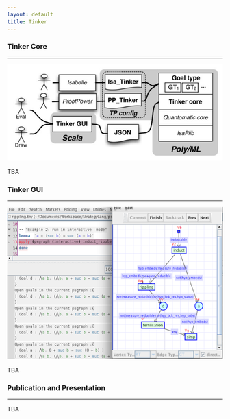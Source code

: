 ```yaml
---
layout: default
title: Tinker
---
```


### Tinker Core
****
 <center><img src="/images/tinker.jpg"  title="The Tinker architecture" width="600" ></center>

TBA

### Tinker GUI
****
 <center><img src="/images/tinker-isa-i.png" title="Tinker GUI with Isabelle" width="600" ></center>

TBA

### Publication and Presentation
********
TBA